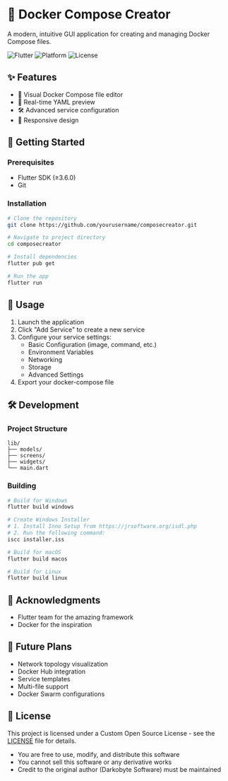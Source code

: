 # 🐳 Docker Compose Creator

A modern, intuitive GUI application for creating and managing Docker Compose files.

![Flutter](https://img.shields.io/badge/flutter-%3E%3D3.6.0-red.svg)
![Platform](https://img.shields.io/badge/platform-windows%20%7C%20macos%20%7C%20linux-red.svg)
![License](https://img.shields.io/badge/license-Custom_Open_Source-blue.svg)

## ✨ Features

- 📝 Visual Docker Compose file editor
- 🔄 Real-time YAML preview
- 🛠️ Advanced service configuration
- 📱 Responsive design

## 🚀 Getting Started

### Prerequisites

- Flutter SDK (≥3.6.0)
- Git

### Installation

```bash
# Clone the repository
git clone https://github.com/yourusername/composecreator.git

# Navigate to project directory
cd composecreator

# Install dependencies
flutter pub get

# Run the app
flutter run
```

## 🎯 Usage

1. Launch the application
2. Click "Add Service" to create a new service
3. Configure your service settings:
   - Basic Configuration (image, command, etc.)
   - Environment Variables
   - Networking
   - Storage
   - Advanced Settings
4. Export your docker-compose file


## 🛠️ Development

### Project Structure

```
lib/
├── models/
├── screens/
├── widgets/
└── main.dart
```

### Building

```bash
# Build for Windows
flutter build windows

# Create Windows Installer
# 1. Install Inno Setup from https://jrsoftware.org/isdl.php
# 2. Run the following command:
iscc installer.iss

# Build for macOS
flutter build macos

# Build for Linux
flutter build linux
```

## 🙏 Acknowledgments

- Flutter team for the amazing framework
- Docker for the inspiration

## 🔮 Future Plans

- Network topology visualization
- Docker Hub integration
- Service templates
- Multi-file support
- Docker Swarm configurations

## 📜 License

This project is licensed under a Custom Open Source License - see the [LICENSE](LICENSE) file for details.
- You are free to use, modify, and distribute this software
- You cannot sell this software or any derivative works
- Credit to the original author (Darkobyte Software) must be maintained
